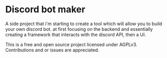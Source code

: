 # Discord bot maker
A side project that i'm starting to create a tool which will allow you to build your own discord bot. at first focusing on the backend and essentially creating a framework that interacts with the discord API, then a UI.

This is a free and open source project licensed under AGPLv3. Contributions and or issues are appreciated.